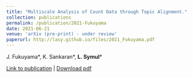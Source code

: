 ```yaml
---
title: "Multiscale Analysis of Count Data through Topic Alignment."
collection: publications
permalink: /publication/2021-Fukuyama
date: 2021-06-21
venue: 'arXiv (pre-print) - under review'
paperurl: http://lasy.github.io/files/2021_Fukuyama.pdf
---
```

J. Fukuyama\*, K. Sankaran\*, __L. Symul__\*

[Link to publication](https://arxiv.org/abs/2109.05541) |
[Download pdf](http://lasy.github.io/files/2021_Fukuyama.pdf)
